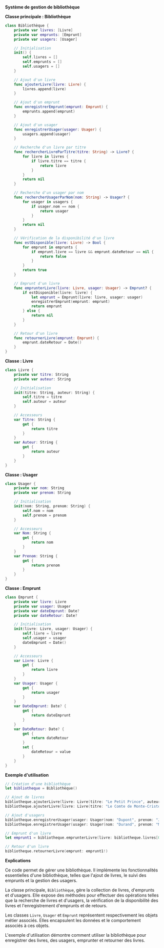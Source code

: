 **Système de gestion de bibliothèque**

**Classe principale : Bibliothèque**

```swift
class Bibliothèque {
    private var livres: [Livre]
    private var emprunts: [Emprunt]
    private var usagers: [Usager]

    // Initialisation
    init() {
        self.livres = []
        self.emprunts = []
        self.usagers = []
    }

    // Ajout d'un livre
    func ajouterLivre(livre: Livre) {
        livres.append(livre)
    }

    // Ajout d'un emprunt
    func enregistrerEmprunt(emprunt: Emprunt) {
        emprunts.append(emprunt)
    }

    // Ajout d'un usager
    func enregistrerUsager(usager: Usager) {
        usagers.append(usager)
    }

    // Recherche d'un livre par titre
    func rechercherLivreParTitre(titre: String) -> Livre? {
        for livre in livres {
            if livre.titre == titre {
                return livre
            }
        }
        return nil
    }

    // Recherche d'un usager par nom
    func rechercherUsagerParNom(nom: String) -> Usager? {
        for usager in usagers {
            if usager.nom == nom {
                return usager
            }
        }
        return nil
    }

    // Vérification de la disponibilité d'un livre
    func estDisponible(livre: Livre) -> Bool {
        for emprunt in emprunts {
            if emprunt.livre == livre && emprunt.dateRetour == nil {
                return false
            }
        }
        return true
    }

    // Emprunt d'un livre
    func emprunterLivre(livre: Livre, usager: Usager) -> Emprunt? {
        if estDisponible(livre: livre) {
            let emprunt = Emprunt(livre: livre, usager: usager)
            enregistrerEmprunt(emprunt: emprunt)
            return emprunt
        } else {
            return nil
        }
    }

    // Retour d'un livre
    func retournerLivre(emprunt: Emprunt) {
        emprunt.dateRetour = Date()
    }
}
```

**Classe : Livre**

```swift
class Livre {
    private var titre: String
    private var auteur: String

    // Initialisation
    init(titre: String, auteur: String) {
        self.titre = titre
        self.auteur = auteur
    }

    // Accesseurs
    var Titre: String {
        get {
            return titre
        }
    }
    var Auteur: String {
        get {
            return auteur
        }
    }
}
```

**Classe : Usager**

```swift
class Usager {
    private var nom: String
    private var prenom: String

    // Initialisation
    init(nom: String, prenom: String) {
        self.nom = nom
        self.prenom = prenom
    }

    // Accesseurs
    var Nom: String {
        get {
            return nom
        }
    }
    var Prenom: String {
        get {
            return prenom
        }
    }
}
```

**Classe : Emprunt**

```swift
class Emprunt {
    private var livre: Livre
    private var usager: Usager
    private var dateEmprunt: Date?
    private var dateRetour: Date?

    // Initialisation
    init(livre: Livre, usager: Usager) {
        self.livre = livre
        self.usager = usager
        dateEmprunt = Date()
    }

    // Accesseurs
    var Livre: Livre {
        get {
            return livre
        }
    }
    var Usager: Usager {
        get {
            return usager
        }
    }
    var DateEmprunt: Date? {
        get {
            return dateEmprunt
        }
    }
    var DateRetour: Date? {
        get {
            return dateRetour
        }
        set {
            dateRetour = value
        }
    }
}
```

**Exemple d'utilisation**

```swift
// Création d'une bibliothèque
let bibliotheque = Bibliothèque()

// Ajout de livres
bibliotheque.ajouterLivre(livre: Livre(titre: "Le Petit Prince", auteur: "Antoine de Saint-Exupéry"))
bibliotheque.ajouterLivre(livre: Livre(titre: "Le Comte de Monte-Cristo", auteur: "Alexandre Dumas"))

// Ajout d'usagers
bibliotheque.enregistrerUsager(usager: Usager(nom: "Dupont", prenom: "Jean"))
bibliotheque.enregistrerUsager(usager: Usager(nom: "Durand", prenom: "Marie"))

// Emprunt d'un livre
let emprunt1 = bibliotheque.emprunterLivre(livre: bibliotheque.livres[0], usager: bibliotheque.usagers[0])

// Retour d'un livre
bibliotheque.retournerLivre(emprunt: emprunt1!)
```

**Explications**

Ce code permet de gérer une bibliothèque. Il implémente les fonctionnalités essentielles d'une bibliothèque, telles que l'ajout de livres, le suivi des emprunts et la gestion des usagers.

La classe principale, `Bibliothèque`, gère la collection de livres, d'emprunts et d'usagers. Elle expose des méthodes pour effectuer des opérations telles que la recherche de livres et d'usagers, la vérification de la disponibilité des livres et l'enregistrement d'emprunts et de retours.

Les classes `Livre`, `Usager` et `Emprunt` représentent respectivement les objets métier associés. Elles encapsulent les données et le comportement associés à ces objets.

L'exemple d'utilisation démontre comment utiliser la bibliothèque pour enregistrer des livres, des usagers, emprunter et retourner des livres.